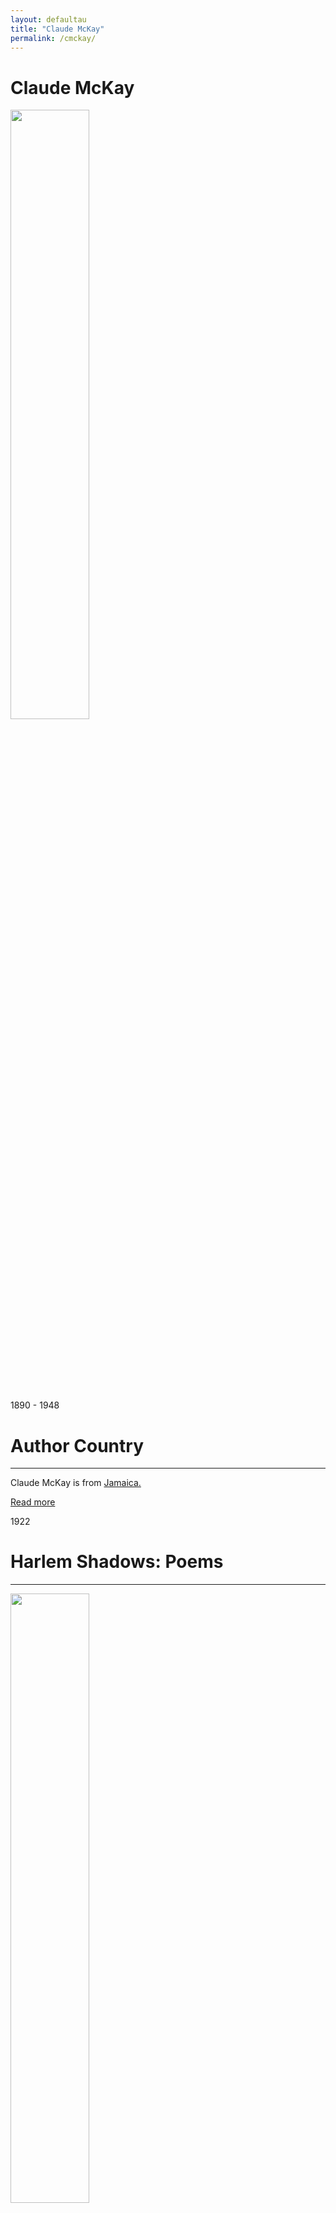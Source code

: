 ```yaml
---
layout: defaultau
title: "Claude McKay"
permalink: /cmckay/
---
```

<!-- partial:index.partial.html -->
<div class="content">
    <h1>Claude McKay</h1>
    <div class="quote">
        <div><img src="https://legacyprojectchicago.org/sites/default/files/2019-09/Claude%20McKay.jpg" height="50%" width = "50%" class="logo"></div>
    </div>
    <div class="timeline">
        <div style="padding-bottom:100px;"></div>
        <div class="block">
            <div class="date right"><p class="right"> 1890 - 1948 </p></div>
            <div class="dot"></div>
            <div class="left first">
            <div class="author_country">
                <h1>Author Country</h1><hr>
            <div class="aclocation"><p>Claude McKay is from <a href="{{ site.baseurl }}/4"> Jamaica.</a></p>
            </div>
              <div class="acreadmore">  <a href="https://en.wikipedia.org/wiki/Claude_McKay" target="_blank">Read more</a></div>
            </div>
            </div>
        </div>
        <div class="block">
            <div class="date left"><p class="left">1922</p></div>
            <div class="dot"></div>
            <div class="right hide">
                <h1>Harlem Shadows: Poems</h1><hr>
                <p><img src="https://books.google.dm/books/content?id=RakIAQAAIAAJ&printsec=frontcover&img=1&zoom=1&imgtk=AFLRE73MXXKj1qgojKd0n9_ftrHwA5KePqEtYOF5Q7Mhk2uLIm4cInYKFi5SJ0ynJkLee7GQetzj-B4Odvu2dAJRCmS9acpI0NFCiUztTcla02R7TGHhgY3OBSGtjavZg9DtNr25IP7h" height="50%" width = "50%"></p>
                <p>
                Language: English <br/>
                Publisher: Harcourt Brace Jovanovich <br/>
                Pub_location: New York, NY, United States <br/>
                Genre:Fiction (Novel) <br/>
                Length: 86 <br/>        
                </p>
            </div>
        </div>
        <div class="block">
            <div class="date right"><p class="right">1928</p></div>
            <div class="dot"></div>
            <div class="left hide">
                <h1>Home To Harlem</h1><hr>
                <p><img src="https://sites.utexas.edu/ransomcentermagazine/files/2010/02/ps_3525_a2_01.tif_.jpg" height="50%" width = "50%"></p>
                <p>
                 Language: English <br/>
                Publisher: The Chatham Bookseller <br/>
                Pub_location: Chatham, NJ, United States <br/>
                Genre:Fiction (Novel) <br/>
                Length: 340 <br/>      
                </p>
            </div>
        </div>
        <div class="block">
            <div class="date left"><p class="left">1929</p></div>
            <div class="dot"></div>
            <div class="right hide">
                <h1>Domoi Y Garlem</h1><hr>
                <p><img src="https://cdn.vectorstock.com/i/preview-1x/48/06/image-preview-icon-picture-placeholder-vector-31284806.jpg" height="50%" width = "50%"></p>
                <p>
                Language: Russian <br/>
                Publisher: Zemlia i fabrika <br/>
                Pub_location: Moskva, Russia <br/>
                Genre:Fiction (Novel) <br/>
                Translation: y <br/>
                Length: 239 <br/>      
                </p>                </p>
            </div>
        </div>
        <div class="block">
            <div class="date right"><p class="right">1930</p></div>
            <div class="dot"></div>
            <div class="left hide">
                <h1>Ritorno Ad Harlem</h1><hr>
                <p><img src="https://tshop.r10s.jp/rakutenkobo-ebooks/cabinet/4954/2000012314954.jpg" height="50%" width = "50%"></p>
                <p>
                Language: Italian <br/>
                Publisher: Modernissima <br/>
                Pub_location: Milan, Italy <br/>
                Genre:Fiction (Novel) <br/>
                Translation: y <br/>
                Length: 281 <br/>                  </p>
            </div>
        </div>
        <div class="block">
            <div class="date left"><p class="left">1931</p></div>
            <div class="dot"></div>
            <div class="right hide">
                <h1>Cock-Tail Negro</h1><hr>
                <p><img src="https://cdn.vectorstock.com/i/preview-1x/48/06/image-preview-icon-picture-placeholder-vector-31284806.jpg" height="50%" width = "50%"></p>
                <p>
                Language: Spanish <br/>
                Publisher: Ediciones Ulises <br/>
                Pub_location: Madrid, Spain <br/>
                Genre:Fiction (Novel) <br/>
                Translation: y <br/>
                Length: 314 <br/>                  </p>
            </div>
        </div>
        <div class="block">
            <div class="date right"><p class="right">1932</p></div>
            <div class="dot"></div>
            <div class="left hide">
                <h1>Quartier Noir</h1><hr>
                <p><img src="https://pictures.abebooks.com/inventory/md/md10953753941.jpg" height="50%" width = "50%"></p>
                <p>
                Language: French <br/>
                Publisher: Rieder <br/>
                Pub_location: Paris, France <br/>
                Genre:Fiction (Novel) <br/>
                Translation: y <br/>
                Length: 287 <br/>  
                </p>
            </div>
        </div>
        <div class="block">
            <div class="date left"><p class="left">1933</p></div>
            <div class="dot"></div>
            <div class="right hide">
                <h1>Banana Bottom</h1><hr>
                <p><img src="https://books.google.dm/books/content?id=v6HPAAAAMAAJ&printsec=frontcover&img=1&zoom=1&imgtk=AFLRE70CPuLP7VrQ_7saGHp1BVYoFWfSCclrd49HCd9_4sBf2s_tRdHX0mancsvgc_H90Gy3bRWVbX6eHOa9Khywer0sg1nKsqxpx5KexI7LFDa58PDmHijXX9jA2CAhnd-m55MkPbz0" height="50%" width = "50%"></p>
                <p>
                Language: English <br/>
                Publisher: HarperCollins <br/>
                Pub_location: New York, NY, United States <br/>
                Genre:Fiction (Novel) <br/>
                Length: 317 <br/>          
                </p>
            </div>
        </div>
        <div class="block">
            <div class="date right"><p class="right">1934</p></div>
            <div class="dot"></div>
            <div class="left hide">
                <h1>Fond de banane</h1><hr>
                <p><img src="https://cdn.vectorstock.com/i/preview-1x/48/06/image-preview-icon-picture-placeholder-vector-31284806.jpg" height="50%" width = "50%"></p>
                <p>
                Language: French <br/>
                Publisher: Les Éditions Rieder <br/>
                Pub_location: Paris, France <br/>
                Genre:Fiction (Novel) <br/>
                Translation: y <br/>
                Length: 333 <br/>  
                </p>
            </div>
        </div>
        <div class="block">
            <div class="date left"><p class="left">1937</p></div>
            <div class="dot"></div>
            <div class="right hide">
                <h1>A Long Way From Home</h1><hr>
                <p><img src="https://books.google.dm/books/content?id=JHYGAQAAIAAJ&printsec=frontcover&img=1&zoom=1&imgtk=AFLRE70O7YcfyNIfo0rzbVXUEd5I-8rAHHnq-H41BnUT5rLde6A2pYTadjNA_yTuxE6E-OIXSS9OXb7_iLxuAdOMEifr1Hn5OhW0baP0xQJwGYpceVJXmuNsuZt3UiSFCNjciUGN9RGV" height="50%" width = "50%"></p>
                <p>
                Language: English <br/>
                Publisher: Rutgers University Press <br/>
                Pub_location: New Brunswick, NJ, United States <br/>
                Genre: Fiction (Novel) <br/>
                Length: 354 <br/>          
                </p>
            </div>
        </div>
       <div class="block">
            <div class="date right"><p class="right">2015</p></div>
            <div class="dot"></div>
            <div class="left hide">
                <h1>Banjo: Une Histoire Sans Intrigue</h1><hr>
                <p><img src="https://images-na.ssl-images-amazon.com/images/I/4149pCDU2CL._SX340_BO1,204,203,200_.jpg" height="50%" width = "50%"></p>
                <p>
                Language: French <br/>
                Publisher: Éditions de l'Olivier <br/>
                Pub_location: Paris, France <br/>
                Translation: y <br/>
                Genre:Fiction (Novel) <br/>
                Length: 326 <br/>          
                </p>
            </div>
        </div>
        <div class="block">
            <div class="date left"><p class="left">2018</p></div>
            <div class="dot"></div>
            <div class="right hide">
                <h1>Amiable With Big Teeth</h1><hr>
                <p><img src="https://coverart.oclc.org/ImageWebSvc/oclc/+-+3972118156_140.jpg" height="50%" width = "50%"></p>
                <p>
                Language: English <br/>
                Publisher: Penguin Books <br/>
               Pub_location: New York, NY, United States <br/>
                Genre: Fiction (Novel) <br/>
                Length: 368 <br/>  
                </p>
            </div>
        </div>
     <div class="block">
            <div class="date right"><p class="right">2020</p></div>
            <div class="dot"></div>
            <div class="left hide">
                <h1>Romantica Marsiglia</h1><hr>
                <p><img src="https://m.media-amazon.com/images/I/41rBk5d187L.jpg" height="50%" width = "50%"></p>
                <p>
                Language: Italian <br/>
                Publisher: Pessime Idee <br/>
                Pub_location: Rome, Italy <br/>
                Translation: y <br/>
                Genre:Fiction (Novel) <br/>
                Length: 166 <br/>          
                </p>
            </div>
        </div>
        <div class="block">
            <div class="date left"><p class="left">2020</p></div>
            <div class="dot"></div>
            <div class="right hide">
                <h1>Romance In Marseille</h1><hr>
                <p><img src="https://encrypted-tbn1.gstatic.com/images?q=tbn:ANd9GcTTfBhXDIWvwYXNjtE01jMOev3fG8uKgOJZoUqpYEf36-ZmAKZX" height="50%" width = "50%"></p>
                <p>
                Language: English <br/>
                Publisher: Penguin Books <br/>
               Pub_location: London, England <br/>
                Genre: Fiction (Novel) <br/>
                Length: 224 <br/>  
                </p>
            </div>
        </div>
     <div class="block">
            <div class="date right"><p class="right">2021</p></div>
            <div class="dot"></div>
            <div class="left hide">
                <h1>Harlem Shadows</h1><hr>
                <p><img src="https://images-na.ssl-images-amazon.com/images/I/51X+M4j5gkS._SX346_BO1,204,203,200_.jpg" height="50%" width = "50%"></p>
                <p>
                Language: English <br/>
                Publisher: Mint Editions <br/>
                Pub_location: Berkeley, CA, United States <br/>
                Genre: Poetry Collection <br/>
                Length: 112 <br/>          
                </p>
            </div>
        </div>
        <div class="block">
            <div class="date left"><p class="left">2021</p></div>
            <div class="dot"></div>
            <div class="right hide">
                <h1>Songs Of Jamaica</h1><hr>
                <p><img src="https://coverart.oclc.org/ImageWebSvc/oclc/+-+0757858076_140.jpg" height="50%" width = "50%"></p>
                <p>
                Language: English <br/>
                Publisher: A.W. Gardner & Co. <br/>
               Pub_location: Auckland, New Zealand <br/>
                Genre: Poetry Collection) <br/>
                Length: 126 <br/>  
                </p>
            </div>
        </div>
   <div class="block">
            <div class="date right"><p class="right">2022</p></div>
            <div class="dot"></div>
            <div class="left hide">
                <h1>If We Must Die: The Essential Claude Mckay</h1><hr>
                <p><img src="https://images-na.ssl-images-amazon.com/images/I/31HMJfoNUGL._SX348_BO1,204,203,200_.jpg" height="50%" width = "50%"></p>
                <p>
                Language: English <br/>
                Publisher: ECCO <br/>
                Pub_location: Castries,St. Lucia <br/>
                Genre: Poetry Collection <br/>
                Length: 128 <br/>          
                </p>
            </div>
        </div>
</div>
  <!-- partial -->
<script src='https://cdnjs.cloudflare.com/ajax/libs/jquery/3.1.1/jquery.min.js'></script><script  src="{{ site.baseurl }}/assets/js/authorscript.js"></script>
